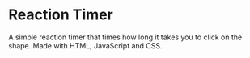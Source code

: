 # Reaction Timer
A simple reaction timer that times how long it takes you to click on the shape. Made with HTML, JavaScript and CSS.
